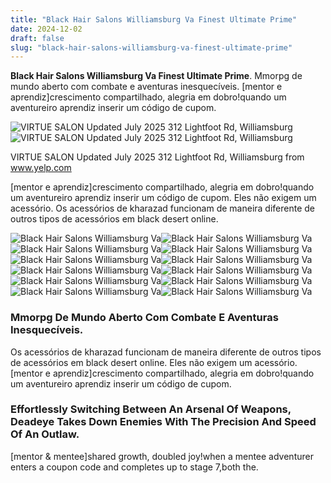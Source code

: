 ```yaml
---
title: "Black Hair Salons Williamsburg Va Finest Ultimate Prime"
date: 2024-12-02
draft: false
slug: "black-hair-salons-williamsburg-va-finest-ultimate-prime" 
---
```


**Black Hair Salons Williamsburg Va Finest Ultimate Prime**. Mmorpg de mundo aberto com combate e aventuras inesquecíveis. [mentor e aprendiz]crescimento compartilhado, alegria em dobro!quando um aventureiro aprendiz inserir um código de cupom.

![VIRTUE SALON Updated July 2025 312 Lightfoot Rd, Williamsburg](https://s3-media0.fl.yelpcdn.com/bphoto/G_47sN8PrcCX5SzwF7XlLg/o.jpg)![VIRTUE SALON Updated July 2025 312 Lightfoot Rd, Williamsburg](https://s3-media0.fl.yelpcdn.com/bphoto/G_47sN8PrcCX5SzwF7XlLg/o.jpg)

VIRTUE SALON Updated July 2025 312 Lightfoot Rd, Williamsburg from www.yelp.com

[mentor e aprendiz]crescimento compartilhado, alegria em dobro!quando um aventureiro aprendiz inserir um código de cupom. Eles não exigem um acessório. Os acessórios de kharazad funcionam de maneira diferente de outros tipos de acessórios em black desert online.

![Black Hair Salons Williamsburg Va ](https://lookaside.fbsbx.com/lookaside/crawler/media/?media_id=635223041945120 " All Things New Hair Studio LLC Williamsburg VA")![Black Hair Salons Williamsburg Va ](https://s3-media1.fl.yelpcdn.com/bphoto/VMW4Q6w_R4j_DV4auNOnqg/o.jpg " Jim De’s Hair Salon Hair Salons 4854 Longhill Rd, Williamsburg, VA")![Black Hair Salons Williamsburg Va ](https://s3-media0.fl.yelpcdn.com/bphoto/cVqmw7H0wNJ3Lx_STKnmaw/o.jpg " SALON VIVACE Updated March 2024 19 Photos & 17 Reviews 5116")![Black Hair Salons Williamsburg Va ](https://i.pinimg.com/originals/c1/38/c7/c138c7501fef573ed7b62f6a08af857e.jpg " hair salon williamsburg va new town Maryrose Ennis")![Black Hair Salons Williamsburg Va ](https://s3-media0.fl.yelpcdn.com/bphoto/xOwOMcQEBm3KpeGwJiLVLA/o.jpg " COLOR BY CHROME Updated July 2025 10 Photos 1430 High St")![Black Hair Salons Williamsburg Va ](https://s3-media0.fl.yelpcdn.com/bphoto/G_47sN8PrcCX5SzwF7XlLg/o.jpg " VIRTUE SALON Updated July 2025 312 Lightfoot Rd, Williamsburg")![Black Hair Salons Williamsburg Va ](https://s3-media0.fl.yelpcdn.com/bphoto/O3EKaySzBwtmBZsZQ5tO7g/o.jpg " SOUTHERN ROOTS Updated July 2025 11 Photos 5140 Main St")![Black Hair Salons Williamsburg Va ](https://s3-media0.fl.yelpcdn.com/bphoto/6rSYM-Zzs7IGezi2V7uwDw/o.jpg " LUCK KEE HAIR Updated March 2025 10 Photos & 28 Reviews 206")![Black Hair Salons Williamsburg Va ](http://s3-media4.fl.yelpcdn.com/bphoto/lL---GAxgQ0d7ATe3J4_Mw/o.jpg " European Beauty Concepts Hair Salons Williamsburg, VA, United")![Black Hair Salons Williamsburg Va ](https://poshsalonwbg.com/wp-content/uploads/2018/09/ST200-2023-HonoreeSeal_NEW.jpg " Posh Salon Williamsburg Aveda Lifestyle Salon")![Black Hair Salons Williamsburg Va ](https://assets.simpleviewinc.com/simpleview/image/upload/crm/virginia/B6EFA548-2171-4561-95A8-6C7C9C97BEEF_d67f4918-5056-a36a-07d1d8fd94500a85.jpg " hair salon williamsburg va new town Maryrose Ennis")![Black Hair Salons Williamsburg Va ](https://lookaside.fbsbx.com/lookaside/crawler/media/?media_id=571381744780520 " Beauty & Barber Extraordinaire Hair Salon Williamsburg VA")

### Mmorpg De Mundo Aberto Com Combate E Aventuras Inesquecíveis.

Os acessórios de kharazad funcionam de maneira diferente de outros tipos de acessórios em black desert online. Eles não exigem um acessório. [mentor e aprendiz]crescimento compartilhado, alegria em dobro!quando um aventureiro aprendiz inserir um código de cupom.

### Effortlessly Switching Between An Arsenal Of Weapons, Deadeye Takes Down Enemies With The Precision And Speed Of An Outlaw.

[mentor & mentee]shared growth, doubled joy!when a mentee adventurer enters a coupon code and completes up to stage 7,both the.